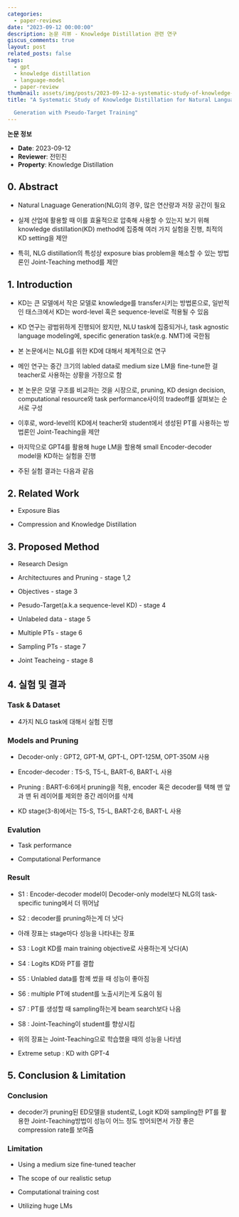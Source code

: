 ```yaml
---
categories:
  - paper-reviews
date: "2023-09-12 00:00:00"
description: 논문 리뷰 - Knowledge Distillation 관련 연구
giscus_comments: true
layout: post
related_posts: false
tags:
  - gpt
  - knowledge distillation
  - language-model
  - paper-review
thumbnail: assets/img/posts/2023-09-12-a-systematic-study-of-knowledge-distillation-for-natural/thumbnail.jpg
title: "A Systematic Study of Knowledge Distillation for Natural Language

  Generation with Pseudo-Target Training"
---
```


**논문 정보**

- **Date**: 2023-09-12
- **Reviewer**: 전민진
- **Property**: Knowledge Distillation

## 0. Abstract

- Natural Lnaguage Generation(NLG)의 경우, 많은 연산량과 저장 공간이 필요

- 실제 산업에 활용할 때 이를 효율적으로 압축해 사용할 수 있는지 보기 위해 knowledge distillation(KD) method에 집중해 여러 가지 실험을 진행, 최적의 KD setting을 제안

- 특히, NLG distillation의 특성상 exposure bias problem을 해소할 수 있는 방법론인 Joint-Teaching method를 제안

## 1. Introduction

- KD는 큰 모델에서 작은 모델로 knowledge를 transfer시키는 방법론으로, 일반적인 태스크에서 KD는 word-level 혹은 sequence-level로 적용될 수 있음

- KD 연구는 광범위하게 진행되어 왔지만, NLU task에 집중되거나, task agnostic language modeling에, specific generation task(e.g. NMT)에 국한됨

- 본 논문에서는 NLG를 위한 KD에 대해서 체계적으로 연구

- 메인 연구는 중간 크기의 labled data로 medium size LM을 fine-tune한 걸 teacher로 사용하는 상황을 가정으로 함

- 본 논문은 모델 구조를 비교하는 것을 시장으로, pruning, KD design decision, computational resource와 task performance사이의 tradeoff를 살펴보는 순서로 구성

- 이후로, word-level의 KD에서 teacher와 student에서 생성된 PT를 사용하는 방법론인 Joint-Teaching을 제안

- 마지막으로 GPT4를 활용해 huge LM을 할용해 small Encoder-decoder model을 KD하는 실험을 진행

- 주된 실험 결과는 다음과 같음

## 2. Related Work

- Exposure Bias

- Compression and Knowledge Distillation

## 3. Proposed Method

- Research Design

- Architectuures and Pruning - stage 1,2

- Objectives - stage 3

- Pesudo-Target(a.k.a sequence-level KD) - stage 4

- Unlabeled data - stage 5

- Multiple PTs - stage 6

- Sampling PTs - stage 7

- Joint Teacheing - stage 8

## 4. 실험 및 결과

### Task & Dataset

- 4가지 NLG task에 대해서 실험 진행

### Models and Pruning

- Decoder-only : GPT2, GPT-M, GPT-L, OPT-125M, OPT-350M 사용

- Encoder-decoder : T5-S, T5-L, BART-6, BART-L 사용

- Pruning : BART-6:6에서 pruning을 적용, encoder 혹은 decoder를 택해 맨 앞과 맨 뒤 레이어를 제외한 중간 레이어를 삭제

- KD stage(3-8)에서는 T5-S, T5-L, BART-2:6, BART-L 사용

### Evalution

- Task performance

- Computational Performance

### Result

- S1 : Encoder-decoder model이 Decoder-only model보다 NLG의 task-specific tuning에서 더 뛰어남

- S2 : decoder를 pruning하는게 더 낫다

- 아래 장표는 stage마다 성능을 나타내는 장표

- S3 : Logit KD를 main training objective로 사용하는게 낫다(A)

- S4 : Logits KD와 PT를 결합

- S5 : Unlabled data를 함께 썼을 때 성능이 좋아짐

- S6 : multiple PT에 student를 노출시키는게 도움이 됨

- S7 : PT를 생성할 때 sampling하는게 beam search보다 나음

- S8 : Joint-Teaching이 student를 향상시킴

- 위의 장표는 Joint-Teaching으로 학습했을 때의 성능을 나타냄

- Extreme setup : KD with GPT-4

## 5. Conclusion & Limitation

### Conclusion

- decoder가 pruning된 ED모델을 student로, Logit KD와 sampling한 PT를 활용한 Joint-Teaching방법이 성능이 어느 정도 방어되면서 가장 좋은 compression rate를 보여줌

### Limitation

- Using a medium size fine-tuned teacher

- The scope of our realistic setup

- Computational training cost

- Utilizing huge LMs
